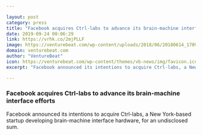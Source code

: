 ```yaml
---

layout: post
category: press
title: "Facebook acquires Ctrl-labs to advance its brain-machine interface efforts"
date: 2019-09-24 00:06:29
link: https://vrhk.co/2mjPLLF
image: https://venturebeat.com/wp-content/uploads/2018/06/20180614_170936_HDR.jpg?w=1200&strip=all
domain: venturebeat.com
author: "VentureBeat"
icon: https://venturebeat.com/wp-content/themes/vb-news/img/favicon.ico
excerpt: "Facebook announced its intentions to acquire Ctrl-labs, a New York-based startup developing brain-machine interface hardware, for an undisclosed sum."

---
```


### Facebook acquires Ctrl-labs to advance its brain-machine interface efforts

Facebook announced its intentions to acquire Ctrl-labs, a New York-based startup developing brain-machine interface hardware, for an undisclosed sum.